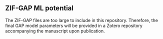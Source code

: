 ## ZIF-GAP ML potential

The ZIF-GAP files are too large to include in this repository. Therefore, the 
final GAP model parameters will be provided in a Zotero repository accompanying 
the manuscript upon publication.